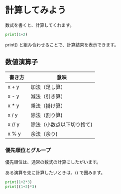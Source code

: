 # 計算してみよう 

数式を書くと、計算してくれます。

```python
print(1+2)
```

print() と組み合わせることで、計算結果を表示できます。

## 数値演算子

|書き方  |意味           |
|---------|--------------|
|x + y　  | 加法（足し算）  |
|x - y　  | 減法（引き算）  |
|x * y　  | 乗法（掛け算）  |
|x / y　  | 除法（割り算)   |
|x // y　 | 除法（小数点以下切り捨て) |
|x % y　  | 余法（余り)   |

### 優先順位とグループ

優先順位は、通常の数式の計算にしたがいます。

ある演算を先に計算したいときは、() で囲みます。

```python
print(1+2*3)
print((1+2)*3)
```
